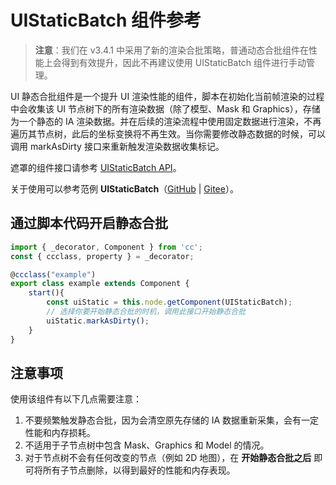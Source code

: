 # UIStaticBatch 组件参考

> **注意**：我们在 v3.4.1 中采用了新的渲染合批策略，普通动态合批组件在性能上会得到有效提升，因此不再建议使用 UIStaticBatch 组件进行手动管理。

UI 静态合批组件是一个提升 UI 渲染性能的组件，脚本在初始化当前帧渲染的过程中会收集该 UI 节点树下的所有渲染数据（除了模型、Mask 和 Graphics），存储为一个静态的 IA 渲染数据。并在后续的渲染流程中使用固定数据进行渲染，不再遍历其节点树，此后的坐标变换将不再生效。当你需要修改静态数据的时候，可以调用 markAsDirty 接口来重新触发渲染数据收集标记。

遮罩的组件接口请参考 [UIStaticBatch API](__APIDOC__/zh/#/docs/3.4/zh/ui/Class/UIStaticBatch)。

关于使用可以参考范例 **UIStaticBatch**（[GitHub](https://github.com/cocos-creator/test-cases-3d/tree/v3.4/assets/cases/ui/19.static-ui) | [Gitee](https://gitee.com/mirrors_cocos-creator/test-cases-3d/tree/v3.4/assets/cases/ui/19.static-ui)）。

## 通过脚本代码开启静态合批

```ts
import { _decorator, Component } from 'cc';
const { ccclass, property } = _decorator;

@ccclass("example")
export class example extends Component {
    start(){
        const uiStatic = this.node.getComponent(UIStaticBatch);
        // 选择你要开始静态合批的时机，调用此接口开始静态合批
        uiStatic.markAsDirty();
    }
}
```

## 注意事项

使用该组件有以下几点需要注意：

1. 不要频繁触发静态合批，因为会清空原先存储的 IA 数据重新采集，会有一定性能和内存损耗。
2. 不适用于子节点树中包含 Mask、Graphics 和 Model 的情况。
3. 对于节点树不会有任何改变的节点（例如 2D 地图），在 **开始静态合批之后** 即可将所有子节点删除，以得到最好的性能和内存表现。
